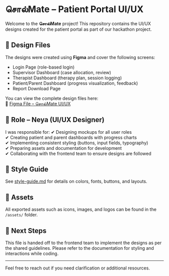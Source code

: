 # சொல்Mate – Patient Portal UI/UX

Welcome to the **சொல்Mate** project! This repository contains the UI/UX designs created for the patient portal as part of our hackathon project.

## 📂 Design Files

The designs were created using **Figma** and cover the following screens:

- Login Page (role-based login)
- Supervisor Dashboard (case allocation, review)
- Therapist Dashboard (therapy plan, session logging)
- Patient/Parent Dashboard (progress visualization, feedback)
- Report Download Page

You can view the complete design files here:  
🔗 [Figma File – சொல்Mate UI/UX](https://www.figma.com/design/KE7PI9gDnUE8Lr7p452eFv/%E0%AE%9A%E0%AF%8A%E0%AE%B2%E0%AF%8DMate?node-id=4-3&t=P6oPdUohNwRll0ka-1)

## 📌 Role – Neya (UI/UX Designer)

I was responsible for:
✔ Designing mockups for all user roles  
✔ Creating patient and parent dashboards with progress charts  
✔ Implementing consistent styling (buttons, input fields, typography)  
✔ Preparing assets and documentation for development  
✔ Collaborating with the frontend team to ensure designs are followed

## 📘 Style Guide

See [style-guide.md](./docs/style-guide.md) for details on colors, fonts, buttons, and layouts.

## 📂 Assets

All exported assets such as icons, images, and logos can be found in the `/assets/` folder.

## 🚀 Next Steps

This file is handed off to the frontend team to implement the designs as per the shared guidelines. Please refer to the documentation for styling and interactions while coding.

---

Feel free to reach out if you need clarification or additional resources.
